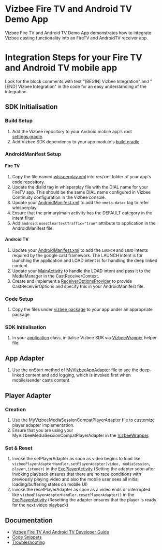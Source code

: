 # Vizbee Fire TV and Android TV Demo App
Vizbee Fire TV and Android TV Demo App demonstrates how to integrate Vizbee casting functionality into an FireTV and AndroidTV receiver app.

# Integration Steps for your Fire TV and Android TV mobile app
Look for the block comments with text "[BEGIN] Vizbee Integration" and "[END] Vizbee Integration" in the code for an easy understanding of the integration.

## SDK Initialisation
### Build Setup
1. Add the Vizbee repository to your Android mobile app’s root [settings.gradle](settings.gradle).
2. Add Vizbee SDK dependency to your app module's [build.gradle](/app/build.gradle).

### AndroidManifest Setup
#### Fire TV
1. Copy the file named [whisperplay.xml](/app/src/firetv/res/xml/whisperplay.xml) into res/xml folder of your app's code repository.
2. Update the dialid tag in whisperplay file with the DIAL name for your FireTV app. This should be the same DIAL name configured in Vizbee Continuity configuration in the Vizbee console.
3. Update your [AndroidManifest.xml](/app/src/firetv/AndroidManifest.xml) to add the `<meta-data>` tag to refer whisperplay.
4. Ensure that the primary/main activity has the DEFAULT category in the intent filter.
5. Add `android:usesCleartextTraffic="true"` attribute to application in the AndroidManifest file.

#### Android TV
1. Update your [AndroidManifest.xml](/app/src/androidtv/AndroidManifest.xml) to add the `LAUNCH` and `LOAD` intents required by the google cast framework. The LAUNCH intent is for launching the application and LOAD intent is for handling the deep linked content.
2. Update your [MainActivity](/app/src/main/java/tv/vizbee/screendemo/ui/home/MainActivity.kt) to handle the LOAD intent and pass it to the MediaManager in the CastReceiverContext.
3. Create and implement a [ReceiverOptionsProvider](/app/src/androidtv/java/tv/vizbee/screendemo/MyAppReceiverOptionsProvider.kt) to provide CastReceiverOptions and specify this in your AndroidManifest file.

### Code Setup
1. Copy the files under [vizbee package](app/src/main/java/tv/vizbee/screendemo/vizbee) to your app under an appropriate package.

### SDK Initialisation
1. In your [application](app/src/main/java/tv/vizbee/screendemo/VizbeeTVDemoApplication.java) class, initialise Vizbee SDK via [VizbeeWrapper](app/src/main/java/tv/vizbee/screendemo/vizbee/VizbeeWrapper.kt) helper file.

## App Adapter
1. Use the onStart method of [MyVizbeeAppAdapter](app/src/main/java/tv/vizbee/screendemo/vizbee/video/deeplink/MyVizbeeAppAdapter.kt) file to see the deep-linked content and add logging, which is invoked first when mobile/sender casts content.

## Player Adapter
### Creation
1. Use the [MyVizbeeMediaSessionCompatPlayerAdapter](app/src/main/java/tv/vizbee/screendemo/vizbee/video/playback/MyVizbeeMediaSessionCompatPlayerAdapter.kt) file to customize player adapter implementation.
2. Ensure that you are using your MyVizbeeMediaSessionCompatPlayerAdapter in the [VizbeeWrapper](app/src/main/java/tv/vizbee/screendemo/vizbee/VizbeeWrapper.kt).

### Set & Reset
1. Invoke the setPlayerAdapter as soon as video begins to load like `vizbeePlayerAdapterHandler.setPlayerAdapter(video, mediaSession, playerListener)` in the [ExoPlayerActivity](app/src/main/java/tv/vizbee/screendemo/ui/video/ExoPlayerActivity.kt) (Setting the adapter soon after invoking playback ensures that there are no race conditions with previously playing video and also the mobile user sees all initial loading/buffering states on mobile UI)
2. Invoke the resetPlayerAdapter as soon as a video ends or interrupted like `vizbeePlayerAdapterHandler.resetPlayerAdapter()` in the [ExoPlayerActivity](app/src/main/java/tv/vizbee/screendemo/ui/video/ExoPlayerActivity.kt) (Resetting the adapter ensures that the player is ready for the next video playback)

## Documentation
* [Vizbee Fire TV And Android TV Developer Guide](https://console.vizbee.tv/app/vzb2000001/develop/guides/firetv-androidtv-snippets)
* [Code Snippets](https://console.vizbee.tv/app/vzb2000001/develop/guides/firetv-androidtv-snippets)
* [Troubleshooting](https://console.vizbee.tv/app/vzb2000001/develop/guides/firetv-androidtv-troubleshooting-snippets)
